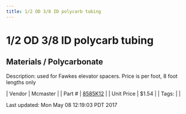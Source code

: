 ```yaml
---
title: 1/2 OD 3/8 ID polycarb tubing
---
```


# 1/2 OD 3/8 ID polycarb tubing
## Materials / Polycarbonate
Description: 	used for Fawkes elevator spacers. Price is per foot, 8 foot lengths only 

| Vendor | Mcmaster | 
| Part # | [8585K12](https://www.mcmaster.com/#8585K12) | 
| Unit Price | $1.54 | 
| Tags: |  | 

Last updated: Mon May 08 12:19:03 PDT 2017